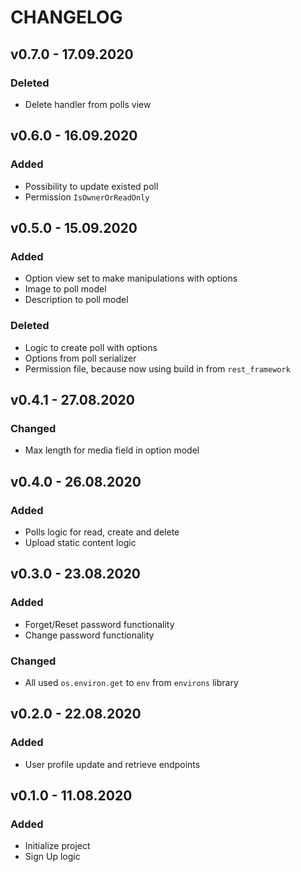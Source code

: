 # CHANGELOG

## v0.7.0 - 17.09.2020

### Deleted

* Delete handler from polls view

## v0.6.0 - 16.09.2020

### Added

* Possibility to update existed poll
* Permission `IsOwnerOrReadOnly`

## v0.5.0 - 15.09.2020

### Added

* Option view set to make manipulations with options
* Image to poll model
* Description to poll model

### Deleted

* Logic to create poll with options
* Options from poll serializer
* Permission file, because now using build in from `rest_framework`

## v0.4.1 - 27.08.2020

### Changed

* Max length for media field in option model

## v0.4.0 - 26.08.2020

### Added

* Polls logic for read, create and delete
* Upload static content logic

## v0.3.0 - 23.08.2020

### Added

* Forget/Reset password functionality
* Change password functionality

### Changed

* All used `os.environ.get` to `env` from `environs` library

## v0.2.0 - 22.08.2020

### Added

* User profile update and retrieve endpoints

## v0.1.0 - 11.08.2020

### Added

* Initialize project
* Sign Up logic
